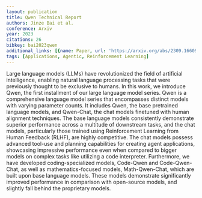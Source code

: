 ```yaml
---
layout: publication
title: Qwen Technical Report
authors: Jinze Bai et al.
conference: Arxiv
year: 2023
citations: 26
bibkey: bai2023qwen
additional_links: [{name: Paper, url: 'https://arxiv.org/abs/2309.16609'}]
tags: [Applications, Agentic, Reinforcement Learning]
---
```

Large language models (LLMs) have revolutionized the field of artificial
intelligence, enabling natural language processing tasks that were previously
thought to be exclusive to humans. In this work, we introduce Qwen, the first
installment of our large language model series. Qwen is a comprehensive
language model series that encompasses distinct models with varying parameter
counts. It includes Qwen, the base pretrained language models, and Qwen-Chat,
the chat models finetuned with human alignment techniques. The base language
models consistently demonstrate superior performance across a multitude of
downstream tasks, and the chat models, particularly those trained using
Reinforcement Learning from Human Feedback (RLHF), are highly competitive. The
chat models possess advanced tool-use and planning capabilities for creating
agent applications, showcasing impressive performance even when compared to
bigger models on complex tasks like utilizing a code interpreter. Furthermore,
we have developed coding-specialized models, Code-Qwen and Code-Qwen-Chat, as
well as mathematics-focused models, Math-Qwen-Chat, which are built upon base
language models. These models demonstrate significantly improved performance in
comparison with open-source models, and slightly fall behind the proprietary
models.